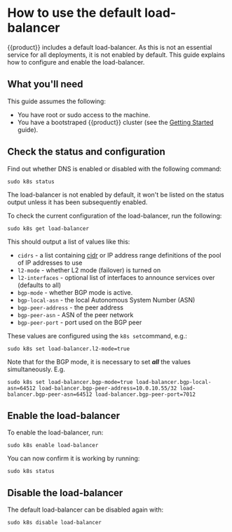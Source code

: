 # How to use the default load-balancer

{{product}} includes a default load-balancer. As this is not an
essential service for all deployments, it is not enabled by default. This guide
explains how to configure and enable the load-balancer.

## What you'll need

This guide assumes the following:

- You have root or sudo access to the machine.
- You have a bootstraped {{product}} cluster (see the [Getting
  Started][getting-started-guide] guide).

## Check the status and configuration

Find out whether DNS is enabled or disabled with the following command:

```
sudo k8s status
```

The load-balancer is not enabled by default, it won't be listed on the status
output unless it has been subsequently enabled.

To check the current configuration of the load-balancer, run the following:

```
sudo k8s get load-balancer
```
This should output a list of values like this:


- `cidrs` - a list containing [cidr] or IP address range definitions of the
  pool of IP addresses to use
- `l2-mode` - whether L2 mode (failover) is turned on
- `l2-interfaces` - optional list of interfaces to announce services over (defaults to all)
- `bgp-mode` - whether BGP mode is active.
- `bgp-local-asn` - the local Autonomous System Number (ASN)
- `bgp-peer-address` - the peer address
- `bgp-peer-asn` - ASN of the peer network
- `bgp-peer-port` - port used on the BGP peer

These values are configured using the `k8s set`command, e.g.:

```
sudo k8s set load-balancer.l2-mode=true
```

Note that for the BGP mode, it is necessary to set ***all*** the values simultaneously. E.g.

```
sudo k8s set load-balancer.bgp-mode=true load-balancer.bgp-local-asn=64512 load-balancer.bgp-peer-address=10.0.10.55/32 load-balancer.bgp-peer-asn=64512 load-balancer.bgp-peer-port=7012
```

## Enable the load-balancer

To enable the load-balancer, run:

```
sudo k8s enable load-balancer
```

You can now confirm it is working by running:

```
sudo k8s status
```

## Disable the load-balancer

The default load-balancer can be disabled again with:

```
sudo k8s disable load-balancer
```


<!-- LINKS -->

[cidr]: https://en.wikipedia.org/wiki/Classless_Inter-Domain_Routing
[getting-started-guide]: /snap/tutorial/getting-started
